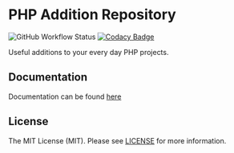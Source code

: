 # PHP Addition Repository

![GitHub Workflow Status](https://img.shields.io/github/workflow/status/php-addition-repository/par/Unit%20tests?label=Unit%20Tests)
[![Codacy Badge](https://app.codacy.com/project/badge/Grade/9954967a869c4f8a97da50b5eff16894)](https://www.codacy.com/gh/php-addition-repository/par/dashboard?utm_source=github.com&amp;utm_medium=referral&amp;utm_content=php-addition-repository/par&amp;utm_campaign=Badge_Grade)

Useful additions to your every day PHP projects.

## Documentation

Documentation can be found [here](https://php-addition-repository.github.io/)

## License

The MIT License (MIT). Please see [LICENSE](LICENSE.md) for more information.
